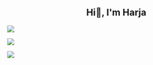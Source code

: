 
<h2 align="center">Hi👋, I'm Harja</h2>

<p><img align="center" src="https://github-readme-stats.vercel.app/api/top-langs/?username=harjakreppu&show_icons=true&theme=tokyonight&layout=compact"</p>
<p><img align="center" src="https://github-readme-stats.vercel.app/api?username=harjakreppu&show_icons=true&theme=tokyonight"</p>
<p><img align="center" src="https://github-readme-streak-stats.herokuapp.com?user=harjakreppu&theme=github-dark-blue"></img></p>
